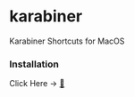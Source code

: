 # karabiner
Karabiner Shortcuts for MacOS

### Installation
Click Here -> [🤌](karabiner://karabiner/assets/complex_modifications/import?url=https://raw.githubusercontent.com/uchihamalolan/karabiner/main/karabiner.json)
